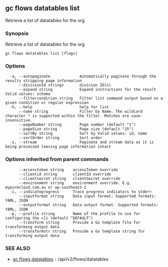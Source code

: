 ## gc flows datatables list

Retrieve a list of datatables for the org

### Synopsis

Retrieve a list of datatables for the org

```
gc flows datatables list [flags]
```

### Options

```
  -a, --autopaginate             Automatically paginate through the results stripping page information
      --divisionId strings       division ID(s)
      --expand string            Expand instructions for the result Valid values: schema
      --filtercondition string   Filter list command output based on a given condition or regular expression
  -h, --help                     help for list
      --name string              Filter by Name. The wildcard character * is supported within the filter. Matches are case-insensitive.
      --pageNumber string        Page number (default "1")
      --pageSize string          Page size (default "25")
      --sortBy string            Sort by Valid values: id, name
      --sortOrder string         Sort order
  -s, --stream                   Paginate and stream data as it is being processed leaving page information intact
```

### Options inherited from parent commands

```
      --accesstoken string    accessToken override
      --clientid string       clientId override
      --clientsecret string   clientSecret override
      --environment string    environment override. E.g. mypurecloud.com.au or ap-southeast-2
  -i, --indicateprogress      Trace progress indicators to stderr
      --inputformat string    Data input format. Supported formats: YAML, JSON
      --outputformat string   Data output format. Supported formats: YAML, JSON
  -p, --profile string        Name of the profile to use for configuring the cli (default "DEFAULT")
      --transform string      Provide a Go template file for transforming output data
      --transformstr string   Provide a Go template string for transforming output data
```

### SEE ALSO

* [gc flows datatables](gc_flows_datatables.html)	 - /api/v2/flows/datatables


